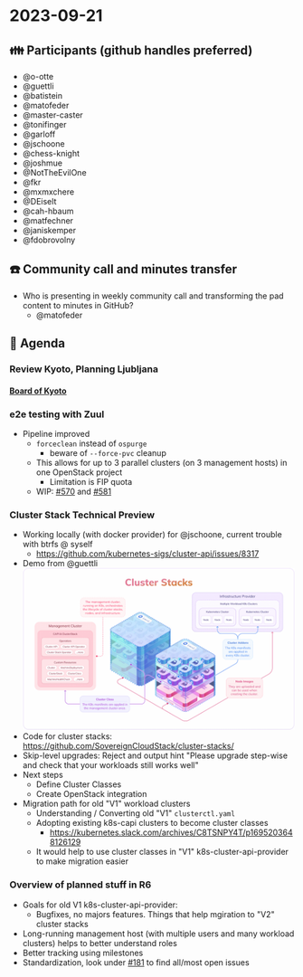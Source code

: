# 2023-09-21
## :family: Participants (github handles preferred)
* @o-otte
* @guettli
* @batistein
* @matofeder
* @master-caster
* @tonifinger
* @garloff
* @jschoone
* @chess-knight
* @joshmue
* @NotTheEvilOne
* @fkr
* @mxmxchere
* @DEiselt
* @cah-hbaum
* @matfechner
* @janiskemper
* @fdobrovolny 

## :telephone: Community call and minutes transfer
* Who is presenting in weekly community call and transforming the pad content to minutes in GitHub?
    * @matofeder
 
## :notebook: Agenda
### Review Kyoto, Planning Ljubljana
#### [Board of Kyoto](https://github.com/orgs/SovereignCloudStack/projects/6/views/35?filterQuery=label%3A%22container%22++iteration%3AKyoto)

### e2e testing with Zuul
* Pipeline improved
    * `forceclean` instead of `ospurge`
        * beware of `--force-pvc` cleanup
    * This allows for up to 3 parallel clusters (on 3 management hosts) in one OpenStack project
        * Limitation is FIP quota
    * WIP: [#570](https://github.com/SovereignCloudStack/k8s-cluster-api-provider/pull/570) and [#581](https://github.com/SovereignCloudStack/k8s-cluster-api-provider/pull/581)

### Cluster Stack Technical Preview
* Working locally (with docker provider) for @jschoone, current trouble with btrfs @ syself
    * https://github.com/kubernetes-sigs/cluster-api/issues/8317
* Demo from @guettli
![](https://raw.githubusercontent.com/SovereignCloudStack/cluster-stacks-demo/main/hack/images/syself-cluster-stacks-web.png)
* Code for cluster stacks: <https://github.com/SovereignCloudStack/cluster-stacks/>
* Skip-level upgrades: Reject and output hint "Please upgrade step-wise and check that your workloads still works well"
* Next steps
    * Define Cluster Classes
    * Create OpenStack integration
* Migration path for old "V1" workload clusters
    * Understanding / Converting old "V1" `clusterctl.yaml`
    * Adopting existing k8s-capi clusters to become cluster classes
        * https://kubernetes.slack.com/archives/C8TSNPY4T/p1695203648126129
    * It would help to use cluster classes in "V1" k8s-cluster-api-provider to make migration easier

### Overview of planned stuff in R6
- Goals for old V1 k8s-cluster-api-provider:
    * Bugfixes, no majors features. Things that help mgiration to "V2" cluster stacks
- Long-running management host (with multiple users and many workload clusters) helps to better understand roles
- Better tracking using milestones
- Standardization, look under [#181](https://github.com/SovereignCloudStack/issues/issues/181) to find all/most open issues
